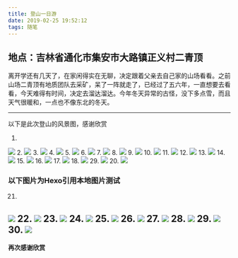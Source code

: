 ```yaml
---
title: 登山一日游
date: 2019-02-25 19:52:12
tags: 随笔
---
```

## 地点：吉林省通化市集安市大路镇正义村二青顶
离开学还有几天了，在家闲得实在无聊，决定跟着父亲去自己家的山场看看。之前山场二青顶有地质团队去采矿，呆了一阵就走了，已经过了五六年，一直想要去看看，今天难得有时间，决定去溜达溜达。今年冬天异常的古怪，没下多点雪，而且天气很暖和，一点也不像东北的冬天。
***
以下是此次登山的风景图，感谢欣赏
<!--more-->
1.
![](http://wx4.sinaimg.cn/mw690/0060lm7Tly1g0uial2gkfj31o00u0x6t.jpg)
2.
![](http://wx4.sinaimg.cn/mw690/0060lm7Tly1g0uif1d7h9j31o00u0nph.jpg)
3.
![](http://wx1.sinaimg.cn/mw690/0060lm7Tly1g0uigepguxj31o00u0b2e.jpg)
4.
![](http://wx2.sinaimg.cn/mw690/0060lm7Tly1g0uihjb7cfj31o00u0npi.jpg)
5.
![](http://wx4.sinaimg.cn/mw690/0060lm7Tly1g0uiiniza5j31o00u0npg.jpg)
6.
![](http://wx3.sinaimg.cn/mw690/0060lm7Tly1g0uik665p5j31o00u0b2e.jpg)
7.
![](http://wx1.sinaimg.cn/mw690/0060lm7Tly1g0uilowlosj31o00u0qva.jpg)
8.
![](http://wx4.sinaimg.cn/mw690/0060lm7Tly1g0uioz9hgzj31o00u0qva.jpg)
9.
![](http://wx1.sinaimg.cn/mw690/0060lm7Tly1g0uiq76j6jj31o00u0u12.jpg)
10.
![](http://wx2.sinaimg.cn/mw690/0060lm7Tly1g0uitf0rpwj31o00u0b2f.jpg)
11.
![](http://wx2.sinaimg.cn/mw690/0060lm7Tly1g0uiuzjzavj31o00u0x6u.jpg)
12.
![](http://wx3.sinaimg.cn/mw690/0060lm7Tly1g0uiw5topwj31o00u04qu.jpg)
13.
![](http://wx3.sinaimg.cn/mw690/0060lm7Tly1g0uixjxe6ij31o00u04qu.jpg)
14.
![](http://wx1.sinaimg.cn/mw690/0060lm7Tly1g0uj1f0sjgj31o00u0x6u.jpg)
15.
![](http://wx1.sinaimg.cn/mw690/0060lm7Tly1g0uj3d5zv3j31o00u0u12.jpg)
16.
![](http://wx2.sinaimg.cn/mw690/0060lm7Tly1g0uj4ir74dj31o00u0npi.jpg)
17.
![](http://wx3.sinaimg.cn/mw690/0060lm7Tly1g0uj5skh2jj31o00u0npi.jpg)
18.
![](http://wx4.sinaimg.cn/mw690/0060lm7Tly1g0uj748z53j31o00u0hdy.jpg)
29.
![](http://wx1.sinaimg.cn/mw690/0060lm7Tly1g0uj8bdtknj31o00u0x6u.jpg)
20.
![](http://wx4.sinaimg.cn/mw690/0060lm7Tly1g0z6ng6xe4j31o00u0e85.jpg)
### 以下图片为Hexo引用本地图片测试
21.
![](IMG_20190225_101837.jpg)
22.
![](IMG_20190225_103815.jpg)
23.
![](IMG_20190225_104752.jpg)
24.
![](IMG_20190225_105549.jpg)
25.
![](IMG_20190225_105556.jpg)
26.
![](IMG_20190225_110208.jpg)
27.
![](IMG_20190225_110213.jpg)
28.
![](IMG_20190225_111414.jpg)
29.
![](IMG_20190225_114304.jpg)
30.
![](IMG_20190225_114306.jpg)
---
**再次感谢欣赏**